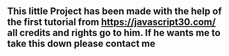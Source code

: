 ## This little Project has been made with the help of the first tutorial from https://javascript30.com/ all credits and rights go to him. If he wants me to take this down please contact me

